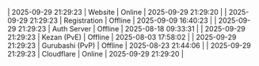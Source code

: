 | 2025-09-29 21:29:23 | Website | Online | 2025-09-29 21:29:20 |
| 2025-09-29 21:29:23 | Registration | Offline | 2025-09-09 16:40:23 |
| 2025-09-29 21:29:23 | Auth Server | Offline | 2025-08-18 09:33:31 |
| 2025-09-29 21:29:23 | Kezan (PvE) | Offline | 2025-08-03 17:58:02 |
| 2025-09-29 21:29:23 | Gurubashi (PvP) | Offline | 2025-08-23 21:44:06 |
| 2025-09-29 21:29:23 | Cloudflare | Online | 2025-09-29 21:29:20 |

